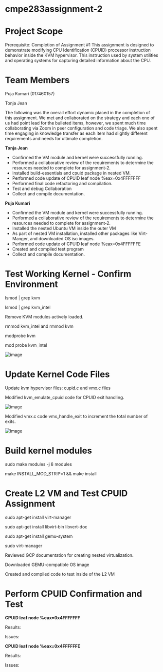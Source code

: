 # cmpe283assignment-2

# Project Scope

Prerequisite:  Completion of Assignment #1
This assignment is designed to demonstrate modifying CPU Identification (CPUID) processor instruction behavior inside the KVM hypervisor.   This instruction used by system utilities and operating systems for capturing detailed information about the CPU.

# Team Members
Puja Kumari (017460157)

Tonja Jean

The following was the overall effort dynamic placed in the completion of this assignment.  We met and collaborated on the strategy and each one of us had point lead for the bulleted items, however, we spent much time collaborating via Zoom in peer configuration and code triage.  We also spent time engaging in knowledge transfer as each item had slightly different requirements and needs for ultimate completion.

**Tonja Jean**
* Confirmed the VM module and kernel were successfully running.  
* Performed a collaborative review of the requirements to determine the resources needed to complete for assignment-2.
* Installed build-essentials and cpuid package in nested VM.
* Performed code update of CPUID leaf node %eax=0x4FFFFFFF
* Performed final code refactoring and compilation.
* Test and debug Collaboration
* Collect and compile documentation.

**Puja Kumari**
* Confirmed the VM module and kernel were successfully running.  
* Performed a collaborative review of the requirements to determine the resources needed to complete for assignment-2.
*	Installed the nested Ubuntu VM inside the outer VM
* As part of nested VM installation, installed other packages like Virt-Manger, and downloaded OS iso
images.
* Performed code update of CPUID leaf node %eax=0x4FFFFFFE
* Created and compiled test program
* Collect and compile documentation.


# Test Working Kernel - Confirm Environment

lsmod | grep kvm

lsmod | grep kvm_intel

Remove KVM modules actively loaded.

rmmod kvm_intel and rmmod kvm

modprobe kvm

mod probe kvm_intel

![image](https://github.com/tlavette/cmpe283assignment-2/assets/33330609/0d2826ab-5c87-44fe-af36-f1000ffbb1ef)



# Update Kernel Code Files
Update kvm hypervisor files:  cupid.c and vmx.c files

Modified kvm_emulate_cpuid code for CPUID exit handling. 

![image](https://github.com/tlavette/cmpe283assignment-2/assets/33330609/9d56770f-4750-48f7-870f-e771c9c5b0cd)


Modified vmx.c code vmx_handle_exit to increment the total number of exits.

![image](https://github.com/tlavette/cmpe283assignment-2/assets/33330609/a4a9f4bb-cc2c-4ba8-8cd5-40fe4e1549a9)


# Build kernel modules

sudo make modules -j 8 modules

make INSTALL_MOD_STRIP=1 && make install

# Create L2 VM and Test CPUID Assignment

sudo apt-get install virt-manager 

sudo apt-get install libvirt-bin libvert-doc

sudo apt-get install gemu-system

sudo virt-manager

Reviewed GCP documentation for creating nested virtualization.

Downloaded GEMU-compatible OS image

Created and compiled code to test inside of the L2 VM



# Perform CPUID Confirmation and Test



**CPUID leaf node %eax=0x4FFFFFFF**

Results: 

Issues:

**CPUID leaf node %eax=0x4FFFFFFE**

Results:

Issues:

